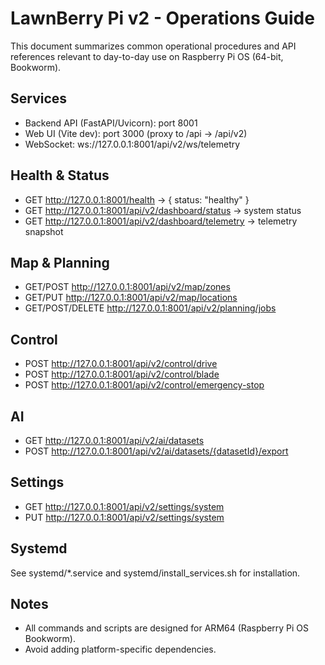 # LawnBerry Pi v2 - Operations Guide

This document summarizes common operational procedures and API references relevant to day-to-day use on Raspberry Pi OS (64-bit, Bookworm).

## Services
- Backend API (FastAPI/Uvicorn): port 8001
- Web UI (Vite dev): port 3000 (proxy to /api → /api/v2)
- WebSocket: ws://127.0.0.1:8001/api/v2/ws/telemetry

## Health & Status
- GET http://127.0.0.1:8001/health → { status: "healthy" }
- GET http://127.0.0.1:8001/api/v2/dashboard/status → system status
- GET http://127.0.0.1:8001/api/v2/dashboard/telemetry → telemetry snapshot

## Map & Planning
- GET/POST http://127.0.0.1:8001/api/v2/map/zones
- GET/PUT http://127.0.0.1:8001/api/v2/map/locations
- GET/POST/DELETE http://127.0.0.1:8001/api/v2/planning/jobs

## Control
- POST http://127.0.0.1:8001/api/v2/control/drive
- POST http://127.0.0.1:8001/api/v2/control/blade
- POST http://127.0.0.1:8001/api/v2/control/emergency-stop

## AI
- GET http://127.0.0.1:8001/api/v2/ai/datasets
- POST http://127.0.0.1:8001/api/v2/ai/datasets/{datasetId}/export

## Settings
- GET http://127.0.0.1:8001/api/v2/settings/system
- PUT http://127.0.0.1:8001/api/v2/settings/system

## Systemd
See systemd/*.service and systemd/install_services.sh for installation.

## Notes
- All commands and scripts are designed for ARM64 (Raspberry Pi OS Bookworm).
- Avoid adding platform-specific dependencies.
